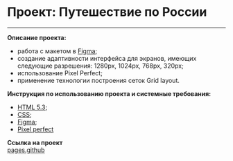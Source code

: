 # Проект: Путешествие по России
------ 
**Описание проекта:**
* работа с макетом в [Figma](https://www.figma.com/file/5S2WSbEFL6awjVWJ0NWL8Q/Sprint-3_-Russia-_-desktop-%2B-mobile?t=TTIwPJtxXznd9qUF-6);
* создание адаптивности интерфейса для экранов, имеющих следующие разрешения: 1280px, 1024px, 768px, 320px;  
* использование Pixel Perfect;
* применение технологии построения сеток Grid layout.  
  
**Инструкция по использованию проекта и системные требования:**
* [HTML 5.3](https://ru.wikipedia.org/wiki/HTML);
* [CSS](https://ru.wikipedia.org/wiki/CSS);
* [Figma](https://www.figma.com/);
* [Pixel perfect](https://chrome.google.com/webstore/detail/perfectpixel-by-welldonec/dkaagdgjmgdmbnecmcefdhjekcoceebi?hl=ru)
  
**Ссылка на проект**  
[pages.github](https://maksimdoronin.github.io/russian-travel/)
